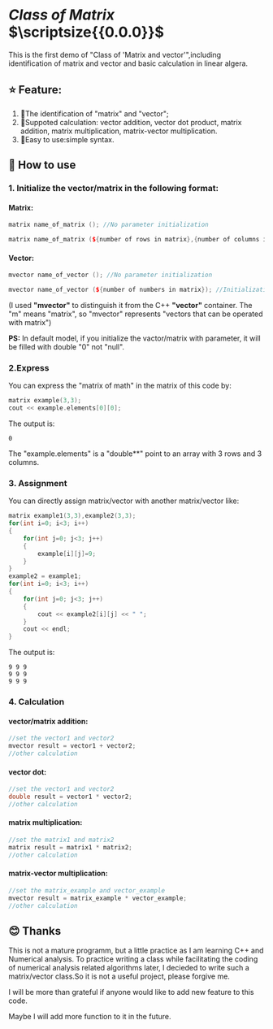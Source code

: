 # *Class of Matrix* &nbsp; $\scriptsize{{0.0.0}}$

This is the first demo of "Class of 'Matrix and vector'",including identification of matrix and vector and basic calculation in linear algera.

## :star: Feature:
1. :paw_prints:The identification of "matrix" and "vector";
2. :paw_prints:Suppoted calculation: vector addition, vector dot product, matrix addition, matrix multiplication, matrix-vector multiplication.
3. :paw_prints:Easy to use:simple syntax.

## :rocket: How to use
### 1. Initialize the vector/matrix in the following format:
#### Matrix:
```cpp
matrix name_of_matrix (); //No parameter initialization
```

```cpp
matrix name_of_matrix (${number of rows in matrix},{number of columns in matrix}); //Initialization with parameter
```

#### Vector:
```cpp
mvector name_of_vector (); //No parameter initialization
```

```cpp
mvector name_of_vector (${number of numbers in matrix}); //Initialization with parameter
```

(I used **"mvector"** to distinguish it from the C++ **"vector"** container. The "m" means "matrix", so "mvector" represents "vectors that can be operated with matrix")

**PS:** In default model, if you initialize the vactor/matrix with parameter, it will be filled with double "0" not "null".

### 2.Express
You can express the "matrix of math" in the matrix of this code by:

```cpp
matrix example(3,3);
cout << example.elements[0][0];
```

The output is:

```
0
```

The "example.elements" is a "double**" point to an array with 3 rows and 3 columns.

### 3. Assignment
You can directly assign matrix/vector with another matrix/vector like:

```cpp
matrix example1(3,3),example2(3,3);
for(int i=0; i<3; i++)
{
    for(int j=0; j<3; j++)
    {
        example[i][j]=9;
    }
}
example2 = example1;
for(int i=0; i<3; i++)
{
    for(int j=0; j<3; j++)
    {
        cout << example2[i][j] << " ";
    }
    cout << endl;
}
```

The output is:
```
9 9 9
9 9 9
9 9 9
```
### 4. Calculation
#### vector/matrix addition:
```cpp
//set the vector1 and vector2
mvector result = vector1 + vector2;
//other calculation
```
#### vector dot:
```cpp
//set the vector1 and vector2
double result = vector1 * vector2;
//other calculation
```
#### matrix multiplication:
```cpp
//set the matrix1 and matrix2
matrix result = matrix1 * matrix2;
//other calculation
```
#### matrix-vector multiplication:
```cpp
//set the matrix_example and vector_example
mvector result = matrix_example * vector_example;
//other calculation
```

## :blush: Thanks
This is not a mature programm, but a little practice as I am learning C++ and Numerical analysis. To practice writing a class while facilitating the coding of numerical analysis related algorithms later, I decieded to write such a matrix/vector class.So it is not a useful project, please forgive me.

I will be more than grateful if anyone would like to add new feature to this code.

Maybe I will add more function to it in the future.